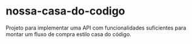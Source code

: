 # nossa-casa-do-codigo

Projeto para implementar uma API com funcionalidades suficientes para montar um fluxo de compra estilo casa do código.
